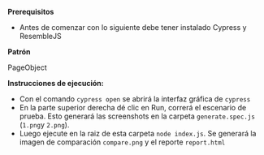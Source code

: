 **Prerequisitos**

- Antes de comenzar con lo siguiente debe tener instalado Cypress y ResembleJS 

**Patrón**

PageObject

**Instrucciones de ejecución:**

- Con el comando `cypress open` se abrirá la interfaz gráfica de `cypress`
- En la parte superior derecha dé clic en Run, correrá el escenario de prueba. Esto generará las screenshots en la carpeta `generate.spec.js` (`1.png`y `2.png`).
- Luego ejecute en la raiz de esta carpeta `node index.js`. Se generará la imagen de comparación `compare.png` y el reporte `report.html`
